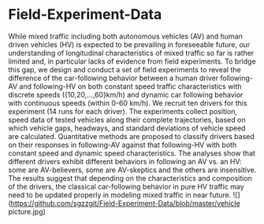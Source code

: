 # Field-Experiment-Data
While mixed traffic including both autonomous vehicles (AV) and human driven vehicles (HV) is expected to be prevailing in foreseeable future, our understanding of longitudinal characteristics of mixed traffic so far is rather limited and, in particular lacks of evidence from field experiments. To bridge this gap, we design and conduct a set of field experiments to reveal the difference of the car-following behavior between a human driver following-AV and following-HV on both constant speed traffic characteristics with discrete speeds ({10,20,…,60}km/h) and dynamic car following behavior with continuous speeds (within 0-60 km/h). We recruit ten drivers for this experiment (14 runs for each driver). The experiments collect position, speed data of tested vehicles along their complete trajectories, based on which vehicle gaps, headways, and standard deviations of vehicle speed are calculated. Quantitative methods are proposed to classify drivers based on their responses in following-AV against that following-HV with both constant speed and dynamic speed characteristics. The analyses show that different drivers exhibit different behaviors in following an AV vs. an HV: some are AV-believers, some are AV-skeptics and the others are insensitive. The results suggest that depending on the characteristics and composition of the drivers, the classical car-following behavior in pure HV traffic may need to be updated properly in modeling mixed traffic in near future.
![](https://github.com/sgzzgit/Field-Experiment-Data/blob/master/vehicle picture.jpg)
